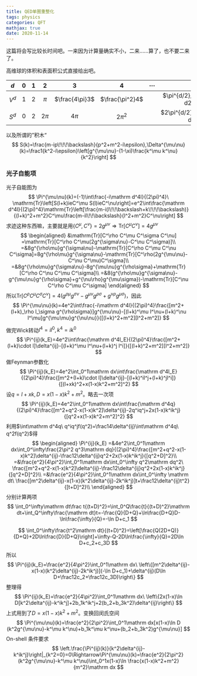 ```yaml
---
title: QED单圈重整化
tags: physics
categories: QFT
mathjax: true
date: 2020-11-14
---
```


这篇将会写比较长时间吧。一来因为计算量确实不小，二来……算了，也不要二来了。

高维球的体积和表面积公式直接给出吧。

| $d$   |0| 1    | 2    | 3    | 4    |$\cdots$|$d$|
| :-: | :-:|:-: | :-: | :-: | :-: |:-:|:-:|
| $V^d$ |   $1$|$2$   | $\pi$ | $\frac{4\pi}3$ | $\frac{\pi^2}4$ ||$\pi^{d/2}/\Gamma\left(\frac d2+1\right)$|
| $S^d$ | $0$ | $2$ | $2\pi$ | $4\pi$ |$2\pi^2$||$2\pi^{d/2}/\Gamma\left(\frac d2\right)$|

以及所谓的”积木“
$$
S(k)=\frac{m-ip\!\!\!\backslash}{p^2+m^2-i\epsilon},\Delta^{\mu\nu}(k)=\frac1{k^2-i\epsilon}\left[g^{\mu\nu}-(1-\xi)\frac{k^\mu k^\nu}{k^2}\right]
$$


<!--more-->

### 光子自能项

光子自能图为
$$
\Pi^{\mu\nu}(k)=(-1)\int\frac{-i\mathrm d^4l}{(2\pi)^4}\ \mathrm{Tr}\left[S(l+k)ieC^\mu S(l)ieC^\nu\right]=e^2\int\frac{\mathrm d^4l}{(2\pi)^4}\mathrm{Tr}\left[\frac{m-i(l\!\!\backslash+k\!\!\!\backslash)}{(l+k)^2+m^2}C^\mu\frac{m-il\!\!\backslash}{l^2+m^2}C^\nu\right]
$$
求迹这种东西嘛，主要就是用$\{C^\mu,C^\nu\}=2g^{\mu\nu}\Rightarrow\mathrm{Tr}[C^\mu C^\nu]=4g^{\mu\nu}$
$$
\begin{aligned}
&\mathrm{Tr}[C^\rho C^\mu C^\sigma C^\nu]
=\mathrm{Tr}[C^\rho C^\mu(2g^{\sigma\nu}-C^\nu C^\sigma)]\\
=&8g^{\rho\mu}g^{\sigma\nu}-\mathrm{Tr}[C^\rho C^\mu C^\nu C^\sigma]=8g^{\rho\mu}g^{\sigma\nu}-\mathrm{Tr}[C^\rho(2g^{\mu\nu}-C^\nu C^\mu)C^\sigma]\\
=&8g^{\rho\mu}g^{\sigma\nu}-8g^{\mu\nu}g^{\rho\sigma}+\mathrm{Tr}[C^\rho C^\nu C^\mu C^\sigma]\\
=&8(g^{\rho\mu}g^{\sigma\nu}-g^{\mu\nu}g^{\rho\sigma}+g^{\nu\rho}g^{\mu\sigma})-\mathrm{Tr}[C^\nu C^\rho C^\mu C^\sigma]
\end{aligned}
$$
所以$\mathrm{Tr}[C^\rho C^\mu C^\sigma C^\nu]=4(g^{\rho\mu}g^{\sigma\nu}-g^{\mu\nu}g^{\rho\sigma}+g^{\nu\rho}g^{\mu\sigma})$，因此
$$
\Pi^{\mu\nu}(k)=4e^2\int\frac{-i\mathrm d^4l}{(2\pi)^4}\frac{[m^2+(l+k)_\rho l_\sigma g^{\rho\sigma}]g^{\mu\nu}-[(l+k)^\mu l^\nu+(l+k)^\nu l^\mu]g^{\mu\mu}g^{\nu\nu}}{[(l+k)^2+m^2][l^2+m^2]}
$$


做完Wick转动$l^4=il^0,k^4=ik^0$
$$
\Pi^{ij}(k_E)=4e^2\int\frac{\mathrm d^4l_E}{(2\pi)^4}\frac{[m^2+(l+k)\cdot l]\delta^{ij}-[(l+k)^\mu l^\nu+(l+k)^j l^i]}{[(l+k)^2+m^2][l^2+m^2]}
$$
做Feynman参数化
$$
\Pi^{ij}(k_E)=4e^2\int_0^1\mathrm dx\int\frac{\mathrm d^4l_E}{(2\pi)^4}\frac{[m^2+(l+k)\cdot l]\delta^{ij}-[(l+k)^il^j+(l+k)^jl^i]}{[(l+xk)^2+x(1-x)k^2+m^2]^2}
$$
设$q=l+xk,D=x(1-x)k^2+m^2$。略去一次项
$$
\Pi^{ij}(k_E)=4e^2\int_0^1\mathrm dx\int\frac{\mathrm d^4q}{(2\pi)^4}\frac{[m^2+q^2-x(1-x)k^2]\delta^{ij}-2q^iq^j+2x(1-x)k^ik^j}{[q^2+x(1-x)k^2+m^2]^2}
$$
利用$\int\mathrm d^4q\ q^iq^jf(q^2)=\frac14\delta^{ij}\int\mathrm d^4q\ q^2f(q^2)$得
$$
\begin{aligned}
\Pi^{ij}(k_E)
=&4e^2\int_0^1\mathrm dx\int_0^\infty\frac{2\pi^2 q^3\mathrm dq}{(2\pi)^4}\frac{[m^2+q^2-x(1-x)k^2]\delta^{ij}-\frac12\delta^{ij}q^2+2x(1-x)k^ik^j}{[q^2+D]^2}\\
=&\frac{e^2}{4\pi^2}\int_0^1\mathrm dx\int_0^\infty q^2\mathrm dq^2\ \frac{[m^2+q^2-x(1-x)k^2]\delta^{ij}-\frac12\delta^{ij}q^2+2x(1-x)k^ik^j}{[q^2+D]^2}\\
=&\frac{e^2}{4\pi^2}\int_0^1\mathrm dx\int_0^\infty \mathrm dt\ \frac{[m^2\delta^{ij}-x(1-x)(k^2\delta^{ij}-2k^ik^j)]t+\frac12\delta^{ij}t^2}{[t+D]^2}\\
\end{aligned}
$$
分别计算两项
$$
\int_0^\infty\mathrm dt\frac t{(t+D)^2}=\int_0^Q\frac{t}{(t+D)^2}\mathrm dt+\int_Q^\infty\frac{\mathrm dt}t=-\frac{Q}{D+Q}+\ln\frac{D+Q}D-\ln\frac{\infty}{Q}=-\ln D+c_1
$$

$$
\int_0^\infty\frac{t^2\mathrm dt}{(t+D)^2}=\left[\frac{Q(2D+Q)}{D+Q}+2D\ln\frac{D}{D+Q}\right]+\infty-Q-2D\ln\frac{\infty}{Q}=2D\ln D+c_2+c_3D
$$

所以
$$
\Pi^{ij}(k_E)=\frac{e^2}{4\pi^2}\int_0^1\mathrm dx\ \left\{[m^2\delta^{ij}-x(1-x)(k^2\delta^{ij}-2k^ik^j)](-\ln D+c_1)+\delta^{ij}(D\ln D+\frac12c_2+\frac12c_3D)\right\}
$$
整理得
$$
\Pi^{ij}(k_E)=\frac{e^2}{4\pi^2}\int_0^1\mathrm dx\ \left\{2x(1-x)\ln D[k^2\delta^{ij}-k^ik^j]+2b_1k^ik^j+2(b_2+b_3k^2)\delta^{ij}\right\}
$$
上式用到了$D=x(1-x)k^2+m^2$。变换回闵氏空间
$$
\Pi^{\mu\nu}(k)=\frac{e^2}{2\pi^2}\int_0^1\mathrm dx[x(1-x)\ln D (k^2g^{\mu\nu}-k^\mu k^\nu)+b_1k^\mu k^\nu+(b_2+b_3k^2)g^{\mu\nu}]
$$
On-shell 条件要求
$$
\left.\frac{\Pi^{ij}(k)}{k^2\delta^{ij}-k^ik^j}\right|_{k^2=0}=0\Rightarrow\Pi^{\mu\nu}(k)=\frac{e^2}{2\pi^2}(k^2g^{\mu\nu}-k^\mu k^\nu)\int_0^1x(1-x)\ln \frac{x(1-x)k^2+m^2}{m^2}\mathrm dx
$$
